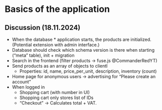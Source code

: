 # Basics of the application

## Discussion (18.11.2024)
- When the database * application starts, the products are initialized. (Potential extension with admin interface.)
- Database should check which schema version is there when starting (“meta” table), init + migration
- Search in the frontend (filter products -> fuse.js @CommanderRedYT)
- Send products as an array of objects to clientl
  - Properties: id, name, price_per_unit, description, inventory (count)
- Home page for anonymous users -> advertising for “Please create an account”
- When logged in
  - Shopping cart (with number in UI)
  - Shopping cart only stores list of IDs
  - “Checkout” -> Calculates total + VAT.
